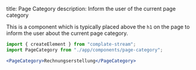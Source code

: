 title: Page Category
description: Inform the user of the current page category

This is a component which is typically placed above the `h1` on the page to inform the user about the current page category.

```jsx
import { createElement } from "complate-stream";
import PageCategory from "./app/components/page-category";

<PageCategory>Rechnungserstellung</PageCategory>
```
